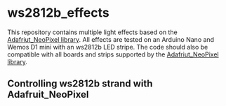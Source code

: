 # ws2812b_effects
This repository contains multiple light effects based on the [Adafriut_NeoPixel library](https://github.com/adafruit/Adafruit_NeoPixel). 
All effects are tested on an Arduino Nano and Wemos D1 mini with an ws2812b LED stripe. The code should also be compatible with all boards and strips supported by the  [Adafriut_NeoPixel library](https://github.com/adafruit/Adafruit_NeoPixel).

## Controlling ws2812b strand with Adafruit_NeoPixel
